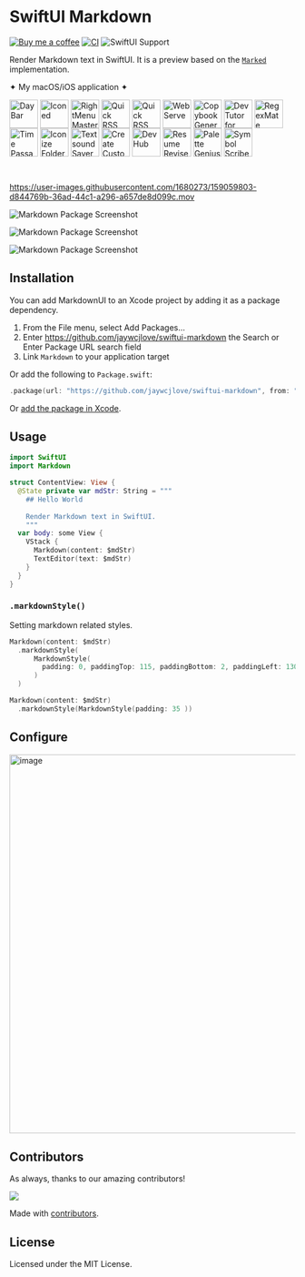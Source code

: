 SwiftUI Markdown
===

[![Buy me a coffee](https://img.shields.io/badge/Buy%20me%20a%20coffee-048754?logo=buymeacoffee)](https://jaywcjlove.github.io/#/sponsor)
[![CI](https://github.com/jaywcjlove/markdown/actions/workflows/ci.yml/badge.svg)](https://github.com/jaywcjlove/markdown/actions/workflows/ci.yml)
![SwiftUI Support](https://shields.io/badge/SwiftUI-macOS%20v10.15%20%7C%20iOS%20v13-green?logo=Swift&style=flat)

Render Markdown text in SwiftUI. It is a preview based on the [`Marked`](https://github.com/markedjs/marked) implementation.

✦ My macOS/iOS application ✦

<p style="display: inline_block">
    <a target="_blank" href="https://wangchujiang.com/daybar/" title="DayBar for macOS"><img align="center" alt="DayBar" height="50" width="50" src="https://github.com/user-attachments/assets/b67d4a2e-92e2-4d8c-8c6f-2a1eb3e2fa93"></a>
    <a target="_blank" href="https://wangchujiang.com/iconed/" title="Iconed for macOS"><img align="center" alt="Iconed" height="50" width="50" src="https://github.com/user-attachments/assets/8a35dc7b-4faf-4e2a-9311-f66d6844a896"></a>
    <a target="_blank" href="https://wangchujiang.com/rightmenu-master/" title="RightMenu Master for macOS"><img align="center" alt="RightMenu Master" height="50" width="50" src="https://github.com/user-attachments/assets/39a76541-71bf-4de7-a01c-c62f0557dff5"></a>
    <a target="_blank" href="https://wangchujiang.com/paste-quick/" title="Paste Quick for macOS"><img align="center" alt="Quick RSS" height="50" width="50" src="https://github.com/user-attachments/assets/bdaad5b7-9810-44ce-8f17-8410864465d2"></a>
    <a target="_blank" href="https://wangchujiang.com/quick-rss/" title="Quick RSS for macOS/iOS"><img align="center" alt="Quick RSS" height="50" width="50" src="https://github.com/user-attachments/assets/374106b5-a448-4d1d-9ccb-b04b6bc681ed"></a>
    <a target="_blank" href="https://wangchujiang.com/web-serve/" title="Web Serve for macOS"><img align="center" alt="Web Serve" height="50" width="50" src="https://github.com/user-attachments/assets/e1d9f76f-0f3d-4ba5-8a15-253ee173bb1c"></a>
    <a target="_blank" href="https://wangchujiang.com/copybook-generator/" title="Copybook Generator for macOS/iOS"><img align="center" alt="Copybook Generator" height="50" width="50" src="https://github.com/jaywcjlove/jaywcjlove/assets/1680273/b90e42ff-158b-4534-82ca-5898fd0e8d73"></a>
    <a target="_blank" href="https://wangchujiang.com/devtutor/" title="DevTutor for macOS/iOS"><img align="center" alt="DevTutor for SwiftUI" height="50" width="50" src="https://github.com/jaywcjlove/jaywcjlove/assets/1680273/f15c154d-0192-48eb-8e0e-9e245ffd974a"></a>
    <a target="_blank" href="https://wangchujiang.com/regex-mate/" title="RegexMate for macOS/iOS"><img align="center" alt="RegexMate" height="50" width="50" src="https://github.com/jaywcjlove/jaywcjlove/assets/1680273/aabe5aa9-9a96-4390-8bed-c3e4023d0dea"></a>
    <a target="_blank" href="https://wangchujiang.com/time-passage/" title="Time Passage for macOS/iOS"><img align="center" alt="Time Passage" height="50" width="50" src="https://github.com/jaywcjlove/time-passage/assets/1680273/6f30e429-e6f3-4dbe-9921-a5effe2a05e9"></a>
    <a target="_blank" href="https://wangchujiang.com/IconizeFolder/" title="IconizeFolder for macOS"><img align="center" alt="Iconize Folder" height="50" width="50" src="https://github.com/jaywcjlove/jaywcjlove/assets/1680273/fa9d8b9c-1e51-4ded-877c-fa5b21c47220"></a>
    <a target="_blank" href="https://wangchujiang.com/TextSoundSaver/" title="Textsound Saver for macOS/iOS"><img align="center" alt="Textsound Saver" height="50" width="50" src="https://github.com/jaywcjlove/jaywcjlove/assets/1680273/0595e842-980b-4574-8891-a8ba853a08be"></a>
    <a target="_blank" href="https://wangchujiang.com/create-custom-symbols/" title="Create Custom Symbols for macOS"><img align="center" alt="Create Custom Symbols" height="50" width="50" src="https://github.com/jaywcjlove/jaywcjlove/assets/1680273/8cd022ce-a3f1-4e89-b7c6-6fbd0d4db77c"></a>
    <a target="_blank" href="https://wangchujiang.com/DevHub/" title="DevHub for macOS"><img align="center" alt="DevHub" height="50" width="50" src="https://github.com/user-attachments/assets/4a44a4fd-67ce-430b-af0a-72f18feaa47d"></a>
    <a target="_blank" href="https://wangchujiang.com/ResumeRevise/" title="Resume Revise for macOS"><img align="center" alt="Resume Revise" height="50" width="50" src="https://github.com/jaywcjlove/jaywcjlove/assets/1680273/c9954a20-1905-48de-bdf8-d71837974aa2"></a>
    <a target="_blank" href="https://wangchujiang.com/palette-genius/" title="Palette Genius for macOS"><img align="center" alt="Palette Genius" height="50" width="50" src="https://github.com/jaywcjlove/jaywcjlove/assets/1680273/27340413-d355-45b2-8f6f-6ac37682d957"></a>
    <a target="_blank" href="https://wangchujiang.com/symbol-scribe/" title="Symbol Scribe for macOS"><img align="center" alt="Symbol Scribe" height="50" width="50" src="https://github.com/jaywcjlove/jaywcjlove/assets/1680273/c7249f05-fa70-4def-a1e9-571d5f171fc9"></a>
</p>
<br>


https://user-images.githubusercontent.com/1680273/159059803-d844769b-36ad-44c1-a296-a657de8d099c.mov

![Markdown Package Screenshot](https://user-images.githubusercontent.com/1680273/158006647-19d180e2-2549-4cd4-b108-91778beccc1b.png)

![Markdown Package Screenshot](https://user-images.githubusercontent.com/1680273/158075575-14c9c942-5b99-479c-9935-b631bac3828e.png)

![Markdown Package Screenshot](https://user-images.githubusercontent.com/1680273/158075581-925d267f-47ce-4468-b891-0fb2467b89df.png)

## Installation

You can add MarkdownUI to an Xcode project by adding it as a package dependency.

1. From the File menu, select Add Packages…
2. Enter https://github.com/jaywcjlove/swiftui-markdown the Search or Enter Package URL search field
3. Link `Markdown` to your application target

Or add the following to `Package.swift`:

```swift
.package(url: "https://github.com/jaywcjlove/swiftui-markdown", from: "1.0.0")
```

Or [add the package in Xcode](https://developer.apple.com/documentation/xcode/adding_package_dependencies_to_your_app).

## Usage

```swift
import SwiftUI
import Markdown

struct ContentView: View {
  @State private var mdStr: String = """
    ## Hello World
    
    Render Markdown text in SwiftUI.
    """
  var body: some View {
    VStack {
      Markdown(content: $mdStr)
      TextEditor(text: $mdStr)
    }
  }
}
```

### `.markdownStyle()`

Setting markdown related styles.

```swift
Markdown(content: $mdStr)
  .markdownStyle(
      MarkdownStyle(
        padding: 0, paddingTop: 115, paddingBottom: 2, paddingLeft: 130, paddingRight: 5
      )
  )
```

```swift
Markdown(content: $mdStr)
  .markdownStyle(MarkdownStyle(padding: 35 ))
```

## Configure

<img width="666" alt="image" src="https://user-images.githubusercontent.com/1680273/158029436-cb6eb339-f698-4dcd-9508-acda79683aba.png">

## Contributors

As always, thanks to our amazing contributors!

<a href="https://github.com/jaywcjlove/swiftui-markdown/graphs/contributors">
  <img src="https://jaywcjlove.github.io/swiftui-markdown/CONTRIBUTORS.svg" />
</a>

Made with [contributors](https://github.com/jaywcjlove/github-action-contributors).

## License

Licensed under the MIT License.
